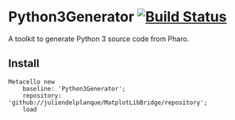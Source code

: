 # Python3Generator [![Build Status](https://travis-ci.org/juliendelplanque/Python3Generator.svg?branch=master)](https://travis-ci.org/juliendelplanque/Python3Generator)
A toolkit to generate Python 3 source code from Pharo.

## Install
```
Metacello new
    baseline: 'Python3Generator';
    repository: 'github://juliendelplanque/MatplotLibBridge/repository';
    load
```
